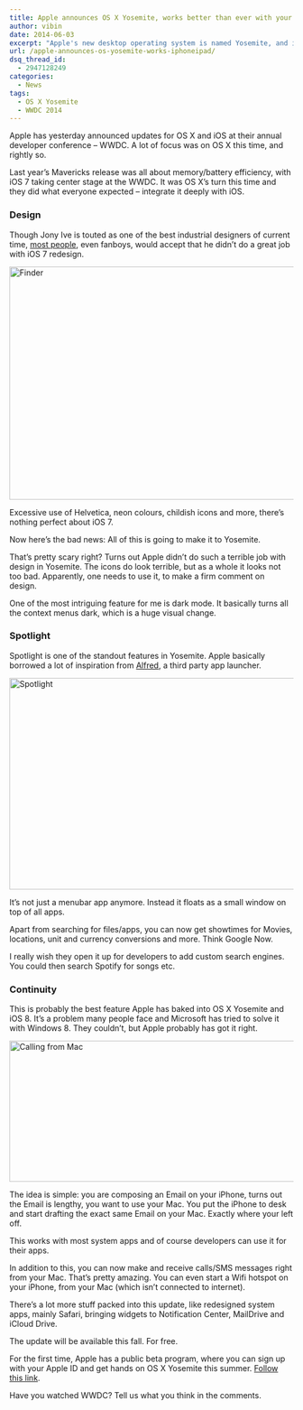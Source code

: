 ```yaml
---
title: Apple announces OS X Yosemite, works better than ever with your iPhone/iPad
author: vibin
date: 2014-06-03
excerpt: "Apple's new desktop operating system is named Yosemite, and it integrates deeply with iOS. Available for download this fall, for free."
url: /apple-announces-os-yosemite-works-iphoneipad/
dsq_thread_id:
  - 2947128249
categories:
  - News
tags:
  - OS X Yosemite
  - WWDC 2014
---
```

Apple has yesterday announced updates for OS X and iOS at their annual developer conference &#8211; WWDC. A lot of focus was on OS X this time, and rightly so.

Last year&#8217;s Mavericks release was all about memory/battery efficiency, with iOS 7 taking center stage at the WWDC. It was OS X&#8217;s turn this time and they did what everyone expected &#8211; integrate it deeply with iOS.

### Design

Though Jony Ive is touted as one of the best industrial designers of current time, <a href="http://jonyiveredesignsthings.tumblr.com/" onclick="_gaq.push(['_trackEvent', 'outbound-article', 'http://jonyiveredesignsthings.tumblr.com/', 'most people']);" >most people</a>, even fanboys, would accept that he didn&#8217;t do a great job with iOS 7 redesign.

[<img class="aligncenter size-full wp-image-80676" src="http://cdn.devilsworkshop.org/files/2014/06/Screen-Shot-2014-06-03-at-6.04.45-pm.png" alt="Finder" width="538" height="413" />][1]

Excessive use of Helvetica, neon colours, childish icons and more, there&#8217;s nothing perfect about iOS 7.

Now here&#8217;s the bad news: All of this is going to make it to Yosemite.

That&#8217;s pretty scary right? Turns out Apple didn&#8217;t do such a terrible job with design in Yosemite. The icons do look terrible, but as a whole it looks not too bad. Apparently, one needs to use it, to make a firm comment on design.

One of the most intriguing feature for me is dark mode. It basically turns all the context menus dark, which is a huge visual change.

### Spotlight

Spotlight is one of the standout features in Yosemite. Apple basically borrowed a lot of inspiration from <a href="http://www.alfredapp.com/" onclick="_gaq.push(['_trackEvent', 'outbound-article', 'http://www.alfredapp.com/', 'Alfred']);" >Alfred</a>, a third party app launcher.

[<img class="aligncenter size-medium wp-image-80677" src="http://cdn.devilsworkshop.org/files/2014/06/store-600x375.jpg" alt="Spotlight" width="600" height="375" />][2]

It&#8217;s not just a menubar app anymore. Instead it floats as a small window on top of all apps.

Apart from searching for files/apps, you can now get showtimes for Movies, locations, unit and currency conversions and more. Think Google Now.

I really wish they open it up for developers to add custom search engines. You could then search Spotify for songs etc.

### Continuity

This is probably the best feature Apple has baked into OS X Yosemite and iOS 8. It&#8217;s a problem many people face and Microsoft has tried to solve it with Windows 8. They couldn&#8217;t, but Apple probably has got it right.

[<img class="aligncenter size-medium wp-image-80678" src="http://cdn.devilsworkshop.org/files/2014/06/call-600x250.jpg" alt="Calling from Mac" width="600" height="250" />][3]

The idea is simple: you are composing an Email on your iPhone, turns out the Email is lengthy, you want to use your Mac. You put the iPhone to desk and start drafting the exact same Email on your Mac. Exactly where your left off.

This works with most system apps and of course developers can use it for their apps.

In addition to this, you can now make and receive calls/SMS messages right from your Mac. That&#8217;s pretty amazing. You can even start a Wifi hotspot on your iPhone, from your Mac (which isn&#8217;t connected to internet).

There&#8217;s a lot more stuff packed into this update, like redesigned system apps, mainly Safari, bringing widgets to Notification Center, MailDrive and iCloud Drive.

The update will be available this fall. For free.

For the first time, Apple has a public beta program, where you can sign up with your Apple ID and get hands on OS X Yosemite this summer. <a href="https://appleseed.apple.com/sp/betaprogram/" onclick="_gaq.push(['_trackEvent', 'outbound-article', 'https://appleseed.apple.com/sp/betaprogram/', 'Follow this link']);" >Follow this link</a>.

Have you watched WWDC? Tell us what you think in the comments.

 [1]: http://cdn.devilsworkshop.org/files/2014/06/Screen-Shot-2014-06-03-at-6.04.45-pm.png
 [2]: http://cdn.devilsworkshop.org/files/2014/06/store.jpg
 [3]: http://cdn.devilsworkshop.org/files/2014/06/call.jpg
